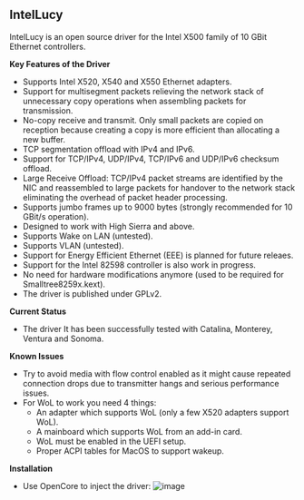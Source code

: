 ## IntelLucy
IntelLucy is an open source driver for the Intel X500 family of 10 GBit Ethernet controllers.
 
**Key Features of the Driver**
- Supports Intel X520, X540 and X550 Ethernet adapters.
- Support for multisegment packets relieving the network stack of unnecessary copy operations when assembling packets for transmission.
- No-copy receive and transmit. Only small packets are copied on reception because creating a copy is more efficient than allocating a new buffer.
- TCP segmentation offload with IPv4 and IPv6.
- Support for TCP/IPv4, UDP/IPv4, TCP/IPv6 and UDP/IPv6 checksum offload.
- Large Receive Offload: TCP/IPv4 packet streams are identified by the NIC and reassembled to large packets for handover to the network stack eliminating the overhead of packet header processing.
- Supports jumbo frames up to 9000 bytes (strongly recommended for 10 GBit/s operation).
- Designed to work with High Sierra and above.
- Supports Wake on LAN (untested).
- Supports VLAN (untested).
- Support for Energy Efficient Ethernet (EEE) is planned for future releaes.
- Support for the Intel 82598 controller is also work in progress.
- No need for hardware modifications anymore (used to be required for Smalltree8259x.kext). 
- The driver is published under GPLv2.
 
**Current Status**
- The driver It has been successfully tested with Catalina, Monterey, Ventura and Sonoma.
 
**Known Issues**
- Try to avoid media with flow control enabled as it might cause repeated connection drops due to transmitter hangs and serious performance issues.
- For WoL to work you need 4 things:
  - An adapter which supports WoL (only a few X520 adapters support WoL).
  - A mainboard which supports WoL from an add-in card.
  - WoL must be enabled in the UEFI setup.
  - Proper ACPI tables for MacOS to support wakeup.

**Installation**
- Use OpenCore to inject the driver:
![image](https://github.com/Mieze/IntelLucy/assets/4229650/247aec7d-200b-450f-b745-fb84b0de273f)
